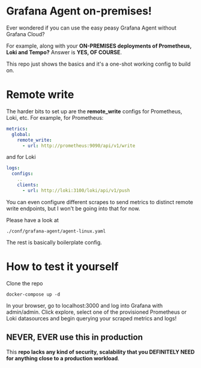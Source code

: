# Grafana Agent on-premises!

Ever wondered if you can use the easy peasy Grafana Agent without Grafana Cloud?

For example, along with your **ON-PREMISES deployments of  Prometheus, Loki and Tempo?** 
Answer is **YES, OF COURSE**.


This repo just shows the basics and it's a one-shot working config to build on.

# Remote write

The harder bits to set up are the **remote_write** configs for Prometheus, Loki, etc.
For example, for Prometheus:
```yml
metrics:
  global:
    remote_write:
      - url: http://prometheus:9090/api/v1/write
```


and for Loki
```yml
logs:
  configs:
    ..
    clients:
      - url: http://loki:3100/loki/api/v1/push
```

You can even configure different scrapes to send metrics to distinct remote write endpoints, but I won't be going into that for now.

Please have a look at

    ./conf/grafana-agent/agent-linux.yaml

The rest is basically boilerplate config.

# How to test it yourself

Clone the repo


    docker-compose up -d

In your browser, go to localhost:3000 and log into Grafana with admin/admin.
Click explore, select one of the provisioned Prometheus or Loki datasources and begin querying your scraped metrics and logs!

## NEVER, EVER use this in production
This **repo lacks any kind of security, scalability that you DEFINITELY NEED for anything close to a production workload**.
